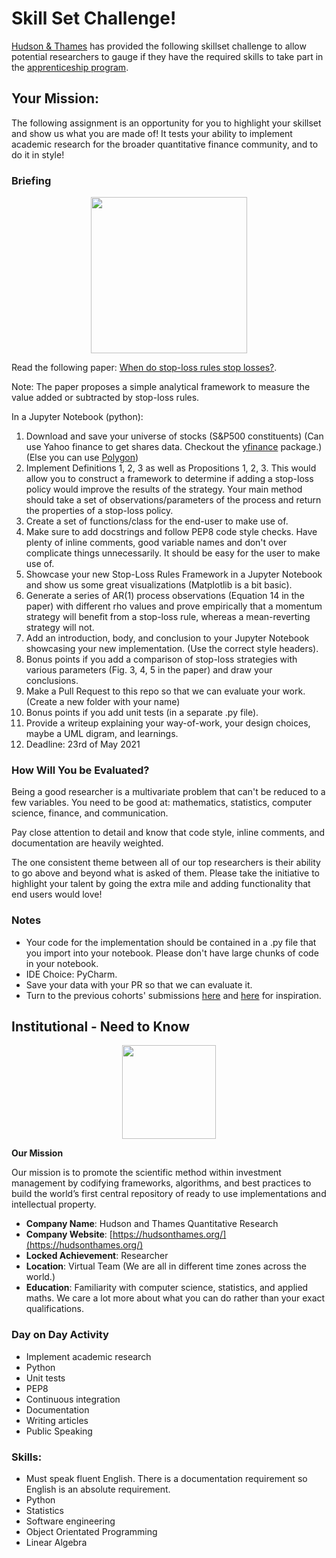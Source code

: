 # Skill Set Challenge!

[Hudson & Thames](https://hudsonthames.org/) has provided the following skillset challenge to allow potential researchers to gauge if they have the required skills to take part in the [apprenticeship program](https://hudsonthames.org/apprenticeship-program/).

## Your Mission:
The following assignment is an opportunity for you to highlight your skillset and show us what you are made of! It tests your ability to implement academic research for the broader quantitative finance community, and to do it in style!

### Briefing

<div align="center">
  <img src="https://raw.githubusercontent.com/hudson-and-thames/june_applications_21/master/images/stop_loss_policy.png" height="250"><br>
</div>

Read the following paper: [When do stop-loss rules stop losses?](https://dspace.mit.edu/bitstream/handle/1721.1/114876/Lo_When%20Do%20Stop-Loss.pdf). 

Note: The paper proposes a simple analytical framework to measure the value added or subtracted by stop-loss rules.

In a Jupyter Notebook (python):

1. Download and save your universe of stocks (S&P500 constituents) (Can use Yahoo finance to get shares data. Checkout the [yfinance](https://github.com/ranaroussi/yfinance) package.)(Else you can use [Polygon](https://polygon.io/))
1. Implement Definitions 1, 2, 3 as well as Propositions 1, 2, 3. This would allow you to construct a framework to determine if adding a stop-loss policy would improve the results of the strategy. Your main method should take a set of observations/parameters of the process and return the properties of a stop-loss policy.
1. Create a set of functions/class for the end-user to make use of.
1. Make sure to add docstrings and follow PEP8 code style checks. Have plenty of inline comments, good variable names and don't over complicate things unnecessarily. It should be easy for the user to make use of.
1. Showcase your new Stop-Loss Rules Framework in a Jupyter Notebook and show us some great visualizations (Matplotlib is a bit basic).
1. Generate a series of AR(1) process observations (Equation 14 in the paper) with different rho values and prove empirically that a momentum strategy will benefit from a stop-loss rule, whereas a mean-reverting strategy will not.
1. Add an introduction, body, and conclusion to your Jupyter Notebook showcasing your new implementation. (Use the correct style headers).
1. Bonus points if you add a comparison of stop-loss strategies with various parameters (Fig. 3, 4, 5 in the paper) and draw your conclusions.
1. Make a Pull Request to this repo so that we can evaluate your work. (Create a new folder with your name)
1. Bonus points if you add unit tests (in a separate .py file).
1. Provide a writeup explaining your way-of-work, your design choices, maybe a UML digram, and learnings.
1. Deadline: 23rd of May 2021  

### How Will You be Evaluated?

Being a good researcher is a multivariate problem that can't be reduced to a few variables. You need to be good at: mathematics, statistics, computer science, finance, and communication.

Pay close attention to detail and know that code style, inline comments, and documentation are heavily weighted.

The one consistent theme between all of our top researchers is their ability to go above and beyond what is asked of them. Please take the initiative to highlight your talent by going the extra mile and adding functionality that end users would love!

### Notes
* Your code for the implementation should be contained in a .py file that you import into your notebook. Please don't have large chunks of code in your notebook.
* IDE Choice: PyCharm.
* Save your data with your PR so that we can evaluate it.
* Turn to the previous cohorts' submissions [here](https://github.com/hudson-and-thames/oct_applications) and [here](https://github.com/hudson-and-thames/march_applications_21) for inspiration.

## Institutional - Need to Know

<div align="center">
  <img src="https://raw.githubusercontent.com/hudson-and-thames/mlfinlab/master/docs/source/logo/Hudson%20%26%20Thames_verticalblack.png" height="150"><br>
</div>

**Our Mission**

Our mission is to promote the scientific method within investment management by codifying frameworks, algorithms, and best practices to build the world’s first central repository of ready to use implementations and intellectual property.

* **Company Name**: Hudson and Thames Quantitative Research
* **Company Website**: [https://hudsonthames.org/](https://hudsonthames.org/)
* **Locked Achievement**: Researcher
* **Location**: Virtual Team (We are all in different time zones across the world.)
* **Education**: Familiarity with computer science, statistics, and applied maths. We care a lot more about what you can do rather than your exact qualifications.

### Day on Day Activity
* Implement academic research
* Python
* Unit tests
* PEP8
* Continuous integration
* Documentation
* Writing articles
* Public Speaking

### Skills:
* Must speak fluent English. There is a documentation requirement so English is an absolute requirement.
* Python
* Statistics
* Software engineering
* Object Orientated Programming
* Linear Algebra
